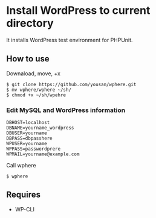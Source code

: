 # Install WordPress to current directory

It installs WordPress test environment for PHPUnit.

## How to use

Downaload, move, +x
```
$ git clone https://github.com/yousan/wphere.git
$ mv wphere/wphere ~/sh/
$ chmod +x ~/sh/wpehre
```

### Edit MySQL and WordPress information
```
DBHOST=localhost
DBNAME=yourname_wordpress
DBUSER=yourname
DBPASS=dbpasshere
WPUSER=yourname
WPPASS=passwordprere
WPMAIL=yourname@example.com
```

Call wphere
```
$ wphere
```


## Requires

* WP-CLI
